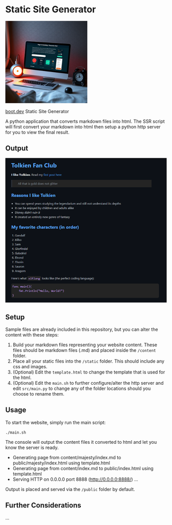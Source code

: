 # Static Site Generator
<img src="ssg.jpg" width="256" alt="Static Site Generator">

[boot.dev](https://boot.dev) Static Site Generator

A python application that converts markdown files into html. The SSR script will first convert your markdown into html then setup a python http server for you to view the final result.

## Output

<img src="sample_html.png" width="512" alt="Sample HTML">

## Setup

Sample files are already included in this repository, but you can alter the content with these steps:

1. Build your markdown files representing your website content. These files should be markdown files (.md) and placed inside the `/content` folder.
2. Place all your static files into the `/static` folder. This should include any css and images.
3. (Optional) Edit the `template.html` to change the template that is used for the html.
4. (Optional) Edit the `main.sh` to further configure/alter the http server and edit `src/main.py` to change any of the folder locations should you choose to rename them.

## Usage

To start the website, simply run the main script:

```
./main.sh
```

The console will output the content files it converted to html and let you know the server is ready.

- Generating page from content/majesty/index.md to public/majesty/index.html using template.html
- Generating page from content/index.md to public/index.html using template.html
- Serving HTTP on 0.0.0.0 port 8888 (http://0.0.0.0:8888/) ...

Output is placed and served via the `/public` folder by default.

## Further Considerations

...
